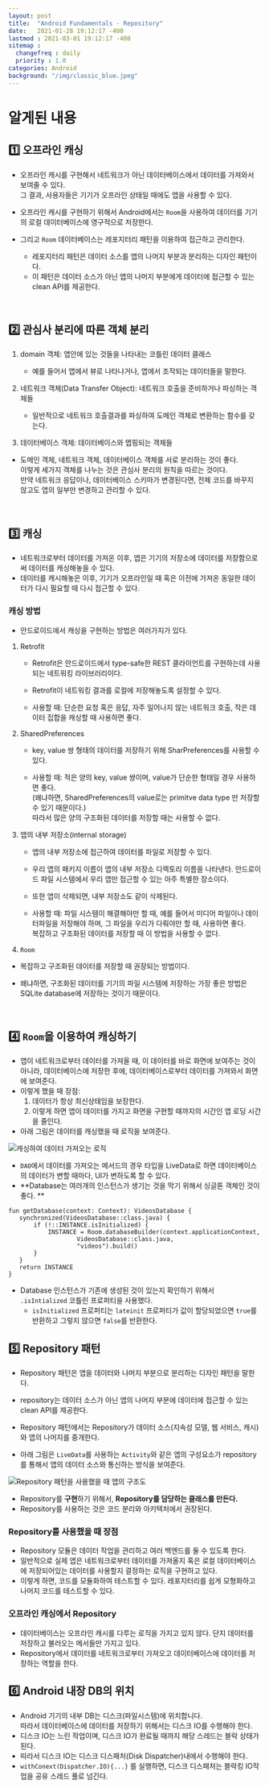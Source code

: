 ```yaml
---
layout: post
title:  "Android Fundamentals - Repository"
date:   2021-01-28 19:12:17 -400
lastmod : 2021-03-01 19:12:17 -400
sitemap :
  changefreq : daily
  priority : 1.0
categories: Android
background: "/img/classic_blue.jpeg"
---
```


# 알게된 내용
## :one: 오프라인 캐싱
- 오프라인 캐시를 구현해서 네트워크가 아닌 데이터베이스에서 데이터를 가져와서 보여줄 수 있다.  
그 결과, 사용자들은 기기가 오프라인 상태일 때에도 앱을 사용할 수 있다.  

- 오프라인 캐시를 구현하기 위해서 Android에서는 `Room`을 사용하여 데이터를 기기의 로컬 데이터베이스에 영구적으로 저장한다.
 
- 그리고 `Room` 데이터베이스는 레포지터리 패턴을 이용하여 접근하고 관리한다.
    - 레포지터리 패턴은 데이터 소스를 앱의 나머지 부분과 분리하는 디자인 패턴이다.
    - 이 패턴은 데이터 소스가 아닌 앱의 나머지 부분에게 데이터에 접근할 수 있는 clean API를 제공한다.

    
<br/>
    
## :two: 관심사 분리에 따른 객체 분리 
1. domain 객체: 앱안에 있는 것들을 나타내는 코틀린 데이터 클래스 
    - 예를 들어서 앱에서 뷰로 나타나거나, 앱에서 조작되는 데이터들을 말한다.
    
2. 네트워크 객체(Data Transfer Object): 네트워크 호출을 준비하거나 파싱하는 객체들
    - 일반적으로 네트워크 호출결과를 파싱하여 도메인 객체로 변환하는 함수를 갖는다.
    
3. 데이터베이스 객체: 데이터베이스와 맵핑되는 객체들 

- 도메인 객체, 네트워크 객체, 데이터베이스 객체를 서로 분리하는 것이 좋다.  
이렇게 세가지 객체를 나누는 것은 관심사 분리의 원칙을 따르는 것이다.  
만약 네트워크 응답이나, 데이터베이스 스키마가 변경된다면, 전체 코드를 바꾸지 않고도 앱의 일부만 변경하고 관리할 수 있다.

<br/>

## :three: 캐싱
- 네트워크로부터 데이터를 가져온 이후, 앱은 기기의 저장소에 데이터를 저장함으로써 데이터를 캐싱해놓을 수 있다.
- 데이터를 캐시해놓은 이후, 기기가 오프라인일 때 혹은 이전에 가져온 동일한 데이터가 다시 필요할 때 다시 접근할 수 있다.

### 캐싱 방법
- 안드로이드에서 캐싱을 구현하는 방법은 여러가지가 있다.

1. Retrofit
    - Retrofit은 안드로이드에서 type-safe한 REST 클라이언트를 구현하는데 사용되는 네트워킹 라이브러리이다.
      
    - Retrofit이 네트워킹 결과를 로컬에 저장해놓도록 설정할 수 있다.

    - 사용할 때: 단순한 요청 혹은 응답, 자주 일어나지 않는 네트워크 호출, 작은 데이터 집합을 캐싱할 때 사용하면 좋다. 

2. SharedPreferences
    - key, value 쌍 형태의 데이터를 저장하기 위해 SharPreferences를 사용할 수 있다.

    - 사용할 때: 적은 양의 key, value 쌍이며, value가 단순한 형태일 경우 사용하면 좋다.  
(왜냐하면, SharedPreferences의 value로는 primitve data type 만 저장할 수 있기 때문이다.)  
따라서 많은 양의 구조화된 데이터를 저장할 때는 사용할 수 없다.

3. 앱의 내부 저장소(internal storage)
    - 앱의 내부 저장소에 접근하여 데이터를 파일로 저장할 수 있다.

    - 우리 앱의 패키지 이름이 앱의 내부 저장소 디렉토리 이름을 나타낸다.
안드로이드 파일 시스템에서 우리 앱만 접근할 수 있는 아주 특별한 장소이다.
  
    - 또한 앱이 삭제되면, 내부 저장소도 같이 삭제된다.

    - 사용할 때: 파일 시스템이 해결해야만 할 때, 예를 들어서 미디어 파일이나 데이터파일을 저장해야 하며, 그 파일을 우리가 다뤄야만 할 때, 사용하면 좋다.  
복잡하고 구조화된 데이터를 저장할 때 이 방법을 사용할 수 없다.  

4. `Room`
- 복잡하고 구조화된 데이터를 저장할 때 권장되는 방법이다.
  
- 왜냐하면, 구조화된 데이터를 기기의 파일 시스템에 저장하는 가장 좋은 방법은 SQLite database에 저장하는 것이기 때문이다.

<br/>

## :four: `Room`을 이용하여 캐싱하기
- 앱이 네트워크로부터 데이터를 가져올 때, 이 데이터를 바로 화면에 보여주는 것이 아니라, 데이터베이스에 저장한 후에, 데이터베이스로부터 데이터를 가져와서 화면에 보여준다.  
- 이렇게 했을 때 장점: 
    1. 데이터가 항상 최신상태임을 보장한다.
    2.  이렇게 하면 앱이 데이터를 가지고 화면을 구현할 때까지의 시간인 앱 로딩 시간을 줄인다.
- 아래 그림은 데이터를 캐싱했을 때 로직을 보여준다.

![캐싱하여 데이터 가져오는 로직](https://developer.android.com/codelabs/kotlin-android-training-repository/img/e23d9d1fb048f343.png)



- `DAO`에서 데이터를 가져오는 메서드의 경우 타입을 LiveData로 하면 데이터베이스의 데이터가 변할 때마다, UI가 변하도록 할 수 있다.
- **Database는 여러개의 인스턴스가 생기는 것을 막기 위해서 싱글톤 객체인 것이 좋다. **
  
```aidl
fun getDatabase(context: Context): VideosDatabase {
   synchronized(VideosDatabase::class.java) {
       if (!::INSTANCE.isInitialized) {
           INSTANCE = Room.databaseBuilder(context.applicationContext,
                   VideosDatabase::class.java,
                   "videos").build()
       }
   }
   return INSTANCE
}
```

- Database 인스턴스가 기존에 생성된 것이 있는지 확인하기 위해서 `.isIntialized` 코틀린 프로퍼티을 사용했다.
    - `isInitialized` 프로퍼티는 `lateinit` 프로퍼티가 값이 할당되었으면 `true`를 반환하고 그렇지 않으면 `false`를 반환한다.  
    
## :five: Repository 패턴
- Repository 패턴은 앱을 데이터와 나머지 부분으로 분리하는 디자인 패턴을 말한다.
- repository는 데이터 소스가 아닌 앱의 나머지 부분에 데이터에 접근할 수 있는 clean API를 제공한다. 
- Repository 패턴에서는 Repository가 데이터 소스(지속성 모델, 웹 서비스, 캐시)와 앱의 나머지를 중개한다.  

- 아래 그림은 `LiveData`를 사용하는 `Activity`와 같은 앱의 구성요소가 repository를 통해서 앱의 데이터 소스와 통신하는 방식을 보여준다.  

![Repository 패턴을 사용했을 때 앱의 구조도](https://developer.android.com/codelabs/kotlin-android-training-repository/img/69021c8142d29198.png)    

 - Repository를 **구현**하기 위해서, **Repository를 담당하는 클래스를 만든다.**
 - Repository를 사용하는 것은 코드 분리와 아키텍처에서 권장된다.
 
### Repository를 사용했을 때 장점
- Repository 모듈은 데이터 작업을 관리하고 여러 백엔드를 둘 수 있도록 한다.  
- 일반적으로 실제 앱은 네트워크로부터 데이터를 가져올지 혹은 로컬 데이터베이스에 저장되어있는 데이터를 사용할지 결정하는 로직을 구현하고 있다.
- 이렇게 하면, 코드를 모듈화하여 테스트할 수 있다. 레포지터리를 쉽게 모형화하고 나머지 코드를 테스트할 수 있다. 

### 오프라인 캐싱에서 Repository
- 데이터베이스는 오프라인 캐시를 다루는 로직을 가지고 있지 않다. 단지 데이터를 저장하고 불러오는 메서들만 가지고 있다.
- Repository에서 데이터를 네트워크로부터 가져오고 데이터베이스에 데이터를 저장하는 역할을 한다.

## :six: Android 내장 DB의 위치
- Android 기기의 내부 DB는 디스크(파일시스템)에 위치합니다.  
따라서 데이터베이스에 데이터를 저장하기 위해서는 디스크 IO를 수행해야 한다.  
- 디스크 IO는 느린 작업이며, 디스크 IO가 완료될 때까지 해당 스레드는 블락 상태가 된다. 
- 따라서 디스크 IO는 디스크 디스패처(Disk Dispatcher)내에서 수행해야 한다.
- `withConext(Dispatcher.IO){...}` 를 실행하면, 디스크 디스패처는 블락킹 IO작업을 공유 스레드 풀로 넘긴다.  





 




 


